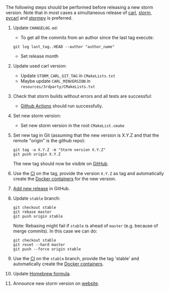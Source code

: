 The following steps should be performed before releasing a new storm version.
Note that in most cases a simultaneous release of [carl](https://github.com/moves-rwth/carl-storm), [storm](https://github.com/moves-rwth/storm), [pycarl](https://github.com/moves-rwth/pycarl/) and [stormpy](https://github.com/moves-rwth/stormpy/) is preferred.

1. Update `CHANGELOG.md`:
   * To get all the commits from an author since the last tag execute:
   ```console
   git log last_tag..HEAD --author "author_name"
   ```
   * Set release month

2. Update used carl version:
   * Update `STORM_CARL_GIT_TAG` in `CMakeLists.txt`
   * Maybe update `CARL_MINVERSION` in `resources/3rdparty/CMakeLists.txt`

3. Check that storm builds without errors and all tests are successful:
   * [Github Actions](https://github.com/moves-rwth/storm/actions/) should run successfully.

4. Set new storm version:
   * Set new storm version in the root `CMakeList.cmake`

5. Set new tag in Git (assuming that the new version is X.Y.Z and that the remote "origin" is the github repo):
   ```console
   git tag -a X.Y.Z -m "Storm version X.Y.Z"
   git push origin X.Y.Z
   ```
   The new tag should now be visible on [GitHub](https://github.com/moves-rwth/storm/tags).

6. Use the [CI](https://github.com/moves-rwth/storm/actions/workflows/release_docker.yml) on the tag, provide the version `X.Y.Z` as tag and automatically create the [Docker containers](https://hub.docker.com/r/movesrwth/storm) for the new version.

7. [Add new release](https://github.com/moves-rwth/storm/releases/new) in GitHub.

8. Update `stable` branch:

   ```console
   git checkout stable
   git rebase master
   git push origin stable
   ```
   Note: Rebasing might fail if `stable` is ahead of `master` (e.g. because of merge commits). In this case we can do:
    ```console
   git checkout stable
   git reset --hard master
   git push --force origin stable
   ```

9. Use the [CI](https://github.com/moves-rwth/storm/actions/workflows/release_docker.yml) on the `stable` branch, provide the tag 'stable' and automatically create the [Docker containers](https://hub.docker.com/r/movesrwth/storm).

10. Update [Homebrew formula](https://github.com/moves-rwth/homebrew-storm).

11. Announce new storm version on [website](http://www.stormchecker.org/news.html).
